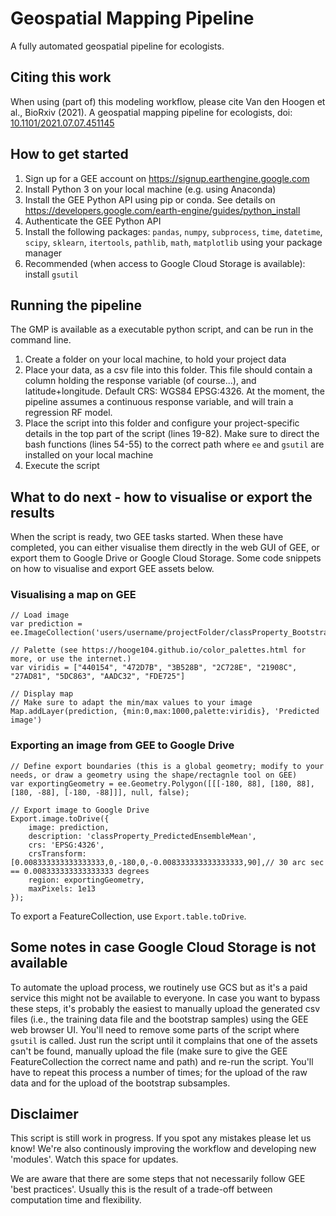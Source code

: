 # Geospatial Mapping Pipeline
A fully automated geospatial pipeline for ecologists.

## Citing this work
When using (part of) this modeling workflow, please cite Van den Hoogen et al., BioRxiv (2021). A geospatial mapping pipeline for ecologists, doi: [10.1101/2021.07.07.451145](https://www.biorxiv.org/content/10.1101/2021.07.07.451145v1)

## How to get started
1. Sign up for a GEE account on https://signup.earthengine.google.com
2. Install Python 3 on your local machine (e.g. using Anaconda)
3. Install the GEE Python API using pip or conda. See details on https://developers.google.com/earth-engine/guides/python_install
4. Authenticate the GEE Python API
5. Install the following packages: `pandas`, `numpy`, `subprocess`, `time`, `datetime`, `scipy`, `sklearn`, `itertools`, `pathlib`, `math`, `matplotlib` using your package manager
6. Recommended (when access to Google Cloud Storage is available): install `gsutil`

## Running the pipeline
The GMP is available as a executable python script, and can be run in the command line.

1. Create a folder on your local machine, to hold your project data
2. Place your data, as a csv file into this folder. This file should contain a column holding the response variable (of course...), and latitude+longitude. Default CRS: WGS84 EPSG:4326. At the moment, the pipeline assumes a continuous response variable, and will train a regression RF model.
3. Place the script into this folder and configure your project-specific details in the top part of the script (lines 19-82). Make sure to direct the bash functions (lines 54-55) to the correct path where `ee` and `gsutil` are installed on your local machine
5. Execute the script

## What to do next - how to visualise or export the results
When the script is ready, two GEE tasks started. When these have completed, you can either visualise them directly in the web GUI of GEE, or export them to Google Drive or Google Cloud Storage. Some code snippets on how to visualise and export GEE assets below.

### Visualising a map on GEE
```
// Load image
var prediction = ee.ImageCollection('users/username/projectFolder/classProperty_Bootstrapped_MultibandImage').select('classProperty_PredictedEnsembleMean')

// Palette (see https://hooge104.github.io/color_palettes.html for more, or use the internet.)
var viridis = ["440154", "472D7B", "3B528B", "2C728E", "21908C", "27AD81", "5DC863", "AADC32", "FDE725"]

// Display map
// Make sure to adapt the min/max values to your image
Map.addLayer(prediction, {min:0,max:1000,palette:viridis}, 'Predicted image')
```

### Exporting an image from GEE to Google Drive
```
// Define export boundaries (this is a global geometry; modify to your needs, or draw a geometry using the shape/rectagnle tool on GEE)
var exportingGeometry = ee.Geometry.Polygon([[[-180, 88], [180, 88], [180, -88], [-180, -88]]], null, false);

// Export image to Google Drive
Export.image.toDrive({
    image: prediction,
    description: 'classProperty_PredictedEnsembleMean',
    crs: 'EPSG:4326', 
    crsTransform: [0.008333333333333333,0,-180,0,-0.008333333333333333,90],// 30 arc sec == 0.008333333333333333 degrees
    region: exportingGeometry,
    maxPixels: 1e13
});
```
To export a FeatureCollection, use `Export.table.toDrive`. 

## Some notes in case Google Cloud Storage is not available
To automate the upload process, we routinely use GCS but as it's a paid service this might not be available to everyone. In case you want to bypass these steps, it's probably the easiest to manually upload the generated csv files (i.e., the training data file and the bootstrap samples) using the GEE web browser UI. You'll need to remove some parts of the script where `gsutil` is called. Just run the script until it complains that one of the assets can't be found, manually upload the file (make sure to give the GEE FeatureCollection the correct name and path) and re-run the script. You'll have to repeat this process a number of times; for the upload of the raw data and for the upload of the bootstrap subsamples. 

## Disclaimer
This script is still work in progress. If you spot any mistakes please let us know! We're also continously improving the workflow and developing new 'modules'. Watch this space for updates. 

We are aware that there are some steps that not necessarily follow GEE 'best practices'. Usually this is the result of a trade-off between computation time and flexibility. 
